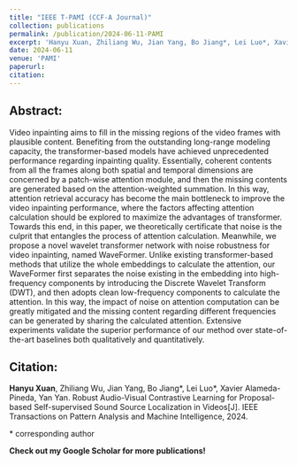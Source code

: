 ```yaml
---
title: "IEEE T-PAMI (CCF-A Journal)"
collection: publications
permalink: /publication/2024-06-11-PAMI
excerpt: 'Hanyu Xuan, Zhiliang Wu, Jian Yang, Bo Jiang*, Lei Luo*, Xavier Alameda-Pineda, Yan Yan. Robust Audio-Visual Contrastive Learning for Proposal-based Self-supervised Sound Source Localization in Videos[J]. IEEE Transactions on Pattern Analysis and Machine Intelligence, 2024.'
date: 2024-06-11
venue: 'PAMI'
paperurl: 
citation: 
---
```

Abstract: 
---
Video inpainting aims to fill in the missing regions of the video frames with plausible content. Benefiting from the outstanding long-range modeling capacity, the transformer-based models have achieved unprecedented performance regarding inpainting quality. Essentially, coherent contents from all the frames along both spatial and temporal dimensions are concerned by a patch-wise attention module, and then the missing contents are generated based on the attention-weighted summation. In this way, attention retrieval accuracy has become the main bottleneck to improve the video inpainting performance, where the factors affecting attention calculation should be explored to maximize the advantages of transformer. Towards this end, in this paper, we theoretically certificate that noise is the culprit that entangles the process of attention calculation. Meanwhile, we propose a novel wavelet transformer network with noise robustness for video inpainting, named WaveFormer. Unlike existing transformer-based methods that utilize the whole embeddings to calculate the attention, our WaveFormer first separates the noise existing in the embedding into high-frequency components by introducing the Discrete Wavelet Transform (DWT), and then adopts clean low-frequency components to calculate the attention. In this way, the impact of noise on attention computation can be greatly mitigated and the missing content regarding different frequencies can be generated by sharing the calculated attention. Extensive experiments validate the superior performance of our method over state-of-the-art baselines both qualitatively and quantitatively.

Citation: 
---
**Hanyu Xuan**, Zhiliang Wu, Jian Yang, Bo Jiang*, Lei Luo*, Xavier Alameda-Pineda, Yan Yan. Robust Audio-Visual Contrastive Learning for Proposal-based Self-supervised Sound Source Localization in Videos[J]. IEEE Transactions on Pattern Analysis and Machine Intelligence, 2024.

\* corresponding author

**Check out my Google Scholar for more publications!** 
